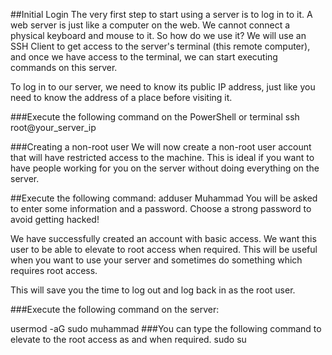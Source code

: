 ##Initial Login
The very first step to start using a server is to log in to it. A web server is just like a computer on the web. We cannot connect a physical keyboard and mouse to it. So how do we use it?  We will use an SSH Client to get access to the server's terminal (this remote computer), and once we have access to the terminal, we can start executing commands on this server. 

To log in to our server, we need to know its public IP address, just like you need to know the address of a place before visiting it. 

###Execute the following command on the PowerShell or terminal
  ssh root@your_server_ip

###Creating a non-root user
We will now create a non-root user account that will have restricted access to the machine. This is ideal if you want to have people working for you on the server without doing everything on the server.

##Execute the following command:
  adduser Muhammad
You will be asked to enter some information and a password. Choose a strong password to avoid getting hacked!

We have successfully created an account with basic access. We want this user to be able to elevate to root access when required. This will be useful when you want to use your server and sometimes do something which requires root access.

This will save you the time to log out and log back in as the root user.

###Execute the following command on the server:

usermod -aG sudo muhammad
###You can type the following command to elevate to the root access as and when required.
  sudo su
